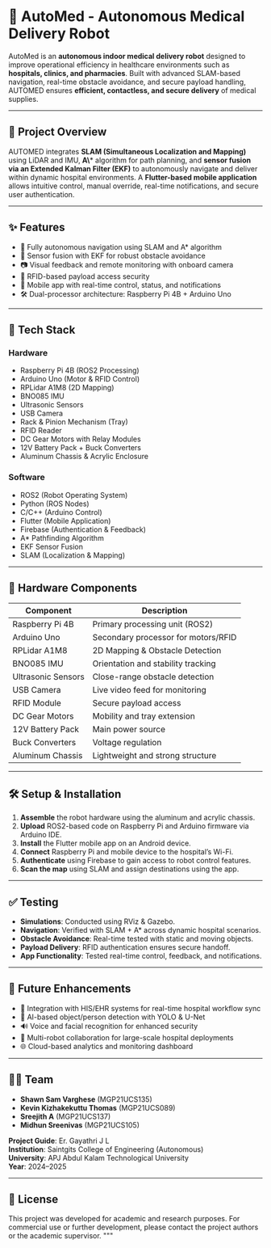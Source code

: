 # 🏥 AutoMed - Autonomous Medical Delivery Robot

AutoMed is an **autonomous indoor medical delivery robot** designed to improve operational efficiency in healthcare environments such as **hospitals, clinics, and pharmacies**. Built with advanced SLAM-based navigation, real-time obstacle avoidance, and secure payload handling, AUTOMED ensures **efficient, contactless, and secure delivery** of medical supplies.

---

## 🚀 Project Overview

AUTOMED integrates **SLAM (Simultaneous Localization and Mapping)** using LiDAR and IMU, **A\\*** algorithm for path planning, and **sensor fusion via an Extended Kalman Filter (EKF)** to autonomously navigate and deliver within dynamic hospital environments. A **Flutter-based mobile application** allows intuitive control, manual override, real-time notifications, and secure user authentication.

---

## ✨ Features

- 🤖 Fully autonomous navigation using SLAM and A* algorithm  
- 🧠 Sensor fusion with EKF for robust obstacle avoidance  
- 📷 Visual feedback and remote monitoring with onboard camera  
- 🔐 RFID-based payload access security  
- 📱 Mobile app with real-time control, status, and notifications  
- 🛠 Dual-processor architecture: Raspberry Pi 4B + Arduino Uno  

---

## 🧠 Tech Stack

### Hardware
- Raspberry Pi 4B (ROS2 Processing)
- Arduino Uno (Motor & RFID Control)
- RPLidar A1M8 (2D Mapping)
- BNO085 IMU
- Ultrasonic Sensors
- USB Camera
- Rack & Pinion Mechanism (Tray)
- RFID Reader
- DC Gear Motors with Relay Modules
- 12V Battery Pack + Buck Converters
- Aluminum Chassis & Acrylic Enclosure

### Software
- ROS2 (Robot Operating System)
- Python (ROS Nodes)
- C/C++ (Arduino Control)
- Flutter (Mobile Application)
- Firebase (Authentication & Feedback)
- A* Pathfinding Algorithm
- EKF Sensor Fusion
- SLAM (Localization & Mapping)
---

## 🧰 Hardware Components

| Component               | Description                                 |
|------------------------|---------------------------------------------|
| Raspberry Pi 4B        | Primary processing unit (ROS2)              |
| Arduino Uno            | Secondary processor for motors/RFID         |
| RPLidar A1M8           | 2D Mapping & Obstacle Detection             |
| BNO085 IMU             | Orientation and stability tracking          |
| Ultrasonic Sensors     | Close-range obstacle detection              |
| USB Camera             | Live video feed for monitoring              |
| RFID Module            | Secure payload access                       |
| DC Gear Motors         | Mobility and tray extension                 |
| 12V Battery Pack       | Main power source                           |
| Buck Converters        | Voltage regulation                          |
| Aluminum Chassis       | Lightweight and strong structure            |

---

## 🛠️ Setup & Installation

1. **Assemble** the robot hardware using the aluminum and acrylic chassis.
2. **Upload** ROS2-based code on Raspberry Pi and Arduino firmware via Arduino IDE.
3. **Install** the Flutter mobile app on an Android device.
4. **Connect** Raspberry Pi and mobile device to the hospital’s Wi-Fi.
5. **Authenticate** using Firebase to gain access to robot control features.
6. **Scan the map** using SLAM and assign destinations using the app.

---

## ✅ Testing

- **Simulations**: Conducted using RViz & Gazebo.
- **Navigation**: Verified with SLAM + A* across dynamic hospital scenarios.
- **Obstacle Avoidance**: Real-time tested with static and moving objects.
- **Payload Delivery**: RFID authentication ensures secure handoff.
- **App Functionality**: Tested real-time control, feedback, and notifications.

---

## 🚧 Future Enhancements

- 🤖 Integration with HIS/EHR systems for real-time hospital workflow sync  
- 🧬 AI-based object/person detection with YOLO & U-Net  
- 🔊 Voice and facial recognition for enhanced security  
- 📡 Multi-robot collaboration for large-scale hospital deployments  
- 🌐 Cloud-based analytics and monitoring dashboard  

---

## 👨‍💻 Team

- **Shawn Sam Varghese** (MGP21UCS135)  
- **Kevin Kizhakekuttu Thomas** (MGP21UCS089)  
- **Sreejith A** (MGP21UCS137)  
- **Midhun Sreenivas** (MGP21UCS105)

**Project Guide**: Er. Gayathri J L  
**Institution**: Saintgits College of Engineering (Autonomous)  
**University**: APJ Abdul Kalam Technological University  
**Year**: 2024–2025

---

## 📄 License

This project was developed for academic and research purposes. For commercial use or further development, please contact the project authors or the academic supervisor.
"""

